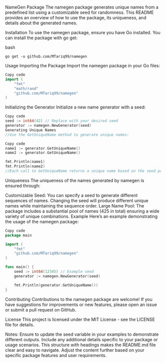 NameGen Package
The namegen package generates unique names from a predefined list using a customizable seed for randomness. This README provides an overview of how to use the package, its uniqueness, and details about the generated names.

Installation
To use the namegen package, ensure you have Go installed. You can install the package with go get:

bash
```
go get -u github.com/MTariq99/namegen
```

Usage
Importing the Package
Import the namegen package in your Go files:

```go
Copy code
import (
    "fmt"
    "math/rand"
    "github.com/MTariq99/namegen"
)
```
Initializing the Generator
Initialize a new name generator with a seed:

```go
Copy code
seed := int64(42) // Replace with your desired seed
generator := namegen.NewGenerator(seed)
Generating Unique Names
//Use the GetUniqueName method to generate unique names:
```

```go
Copy code
name1 := generator.GetUniqueName()
name2 := generator.GetUniqueName()

fmt.Println(name1)
fmt.Println(name2)
//Each call to GetUniqueName returns a unique name based on the seed provided.
```

Uniqueness
The uniqueness of the names generated by namegen is ensured through:

Customizable Seed: You can specify a seed to generate different sequences of names. Changing the seed will produce different unique names while maintaining the sequence order.
Large Name Pool: The package includes a substantial pool of names (425 in total) ensuring a wide variety of unique combinations.
Example
Here’s an example demonstrating the usage of the namegen package:

```go
Copy code
package main

import (
    "fmt"
    "github.com/MTariq99/namegen"
)

func main() {
    seed := int64(12345) // Example seed
    generator := namegen.NewGenerator(seed)

    fmt.Println(generator.GetUniqueName())
}
```
Contributing
Contributions to the namegen package are welcome! If you have suggestions for improvements or new features, please open an issue or submit a pull request on GitHub.

License
This project is licensed under the MIT License - see the LICENSE file for details.

Notes:
Ensure to update the seed variable in your examples to demonstrate different outputs.
Include any additional details specific to your package or usage scenarios.
This structure with headings makes the README.md file clear and easy to navigate. Adjust the content further based on your specific package features and user requirements.
